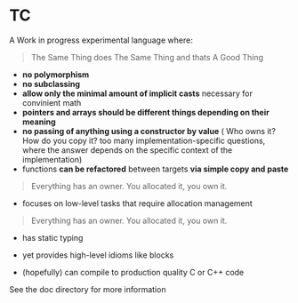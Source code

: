 TC
==

A Work in progress experimental language where:

> The Same Thing does The Same Thing and thats A Good Thing


- __no polymorphism__
- __no subclassing__
- __allow only the minimal amount of implicit casts__ necessary for convinient math
- __pointers and arrays should be different things depending on their meaning__
- __no passing of anything using a constructor by value__
  ( Who owns it? How do you copy it? too many implementation-specific questions,
  where the answer depends on the specific context of the implementation)
- functions __can be refactored__ between targets __via simple copy and paste__

> Everything has an owner. You allocated it, you own it.

- focuses on low-level tasks that require allocation management

> Everything has an owner. You allocated it, you own it.

- has static typing

- yet provides high-level idioms like blocks

- (hopefully) can compile to production quality C or C++ code


See the doc directory for more information
